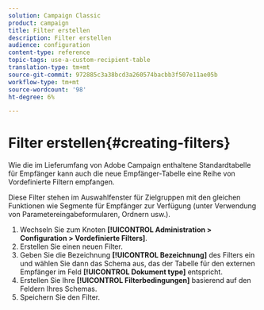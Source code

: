 ```yaml
---
solution: Campaign Classic
product: campaign
title: Filter erstellen
description: Filter erstellen
audience: configuration
content-type: reference
topic-tags: use-a-custom-recipient-table
translation-type: tm+mt
source-git-commit: 972885c3a38bcd3a260574bacbb3f507e11ae05b
workflow-type: tm+mt
source-wordcount: '98'
ht-degree: 6%

---
```



# Filter erstellen{#creating-filters}

Wie die im Lieferumfang von Adobe Campaign enthaltene Standardtabelle für Empfänger kann auch die neue Empfänger-Tabelle eine Reihe von Vordefinierte Filtern empfangen.

Diese Filter stehen im Auswahlfenster für Zielgruppen mit den gleichen Funktionen wie Segmente für Empfänger zur Verfügung (unter Verwendung von Parametereingabeformularen, Ordnern usw.).

1. Wechseln Sie zum Knoten **[!UICONTROL Administration > Configuration > Vordefinierte Filters]**.
1. Erstellen Sie einen neuen Filter.
1. Geben Sie die Bezeichnung **[!UICONTROL Bezeichnung]** des Filters ein und wählen Sie dann das Schema aus, das der Tabelle für den externen Empfänger im Feld **[!UICONTROL Dokument type]** entspricht.
1. Erstellen Sie Ihre **[!UICONTROL Filterbedingungen]** basierend auf den Feldern Ihres Schemas.
1. Speichern Sie den Filter.

